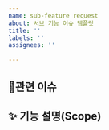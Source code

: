 ```yaml
---
name: sub-feature request
about: 서브 기능 이슈 템플릿
title: ''
labels: ''
assignees: ''

---
```


## 🌿관련 이슈


## ✨ 기능 설명(Scope)

